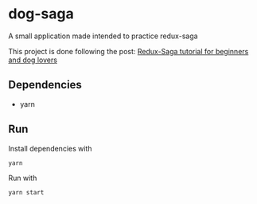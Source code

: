 # dog-saga
A small application made intended to practice redux-saga

This project is done following the post: [Redux-Saga tutorial for beginners and dog lovers](https://hackernoon.com/redux-saga-tutorial-for-beginners-and-dog-lovers-aa69a17db645)

## Dependencies
- yarn

## Run
Install dependencies with 
```
yarn
```

Run with
```
yarn start
```